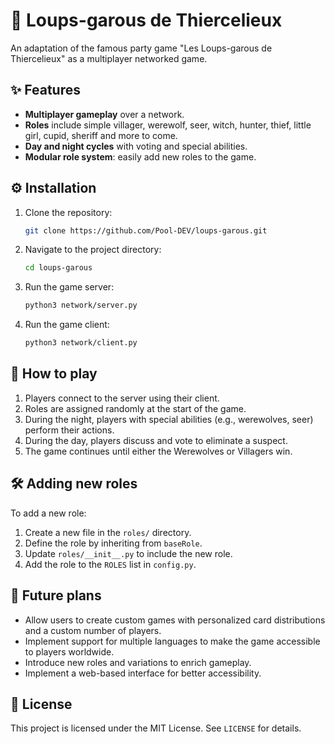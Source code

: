 # 🐺 **Loups-garous de Thiercelieux**

An adaptation of the famous party game "Les Loups-garous de Thiercelieux" as a multiplayer networked game.

## ✨ **Features**

* **Multiplayer gameplay** over a network.
* **Roles** include simple villager, werewolf, seer, witch, hunter, thief, little girl, cupid, sheriff and more to come.
* **Day and night cycles** with voting and special abilities.
* **Modular role system**: easily add new roles to the game.

## ⚙️ **Installation**

1. Clone the repository:

   ```bash
   git clone https://github.com/Pool-DEV/loups-garous.git
   ```
2. Navigate to the project directory:

   ```bash
   cd loups-garous
   ```
3. Run the game server:

   ```bash
   python3 network/server.py
   ```
4. Run the game client:

   ```bash
   python3 network/client.py
   ```

## 🎲 **How to play**

1. Players connect to the server using their client.
2. Roles are assigned randomly at the start of the game.
3. During the night, players with special abilities (e.g., werewolves, seer) perform their actions.
4. During the day, players discuss and vote to eliminate a suspect.
5. The game continues until either the Werewolves or Villagers win.

## 🛠️ **Adding new roles**

To add a new role:
1. Create a new file in the ``roles/`` directory.
2. Define the role by inheriting from ``baseRole``.
3. Update ``roles/__init__.py`` to include the new role.
4. Add the role to the ``ROLES`` list in ``config.py``.

## 🚀 **Future plans**

* Allow users to create custom games with personalized card distributions and a custom number of players.
* Implement support for multiple languages to make the game accessible to players worldwide.
* Introduce new roles and variations to enrich gameplay.
* Implement a web-based interface for better accessibility.

## 📜 **License**

This project is licensed under the MIT License. See ``LICENSE`` for details.